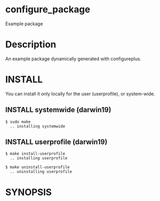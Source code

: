 # configure_package
Example package

# Description
An example package dynamically generated with configureplus.

# INSTALL
You can install it only locally for the user (userprofile), or system-wide.

## INSTALL systemwide (darwin19)

    $ sudo make
      .. installing systemwide

## INSTALL userprofile (darwin19)

    $ make install-userprofile
      .. installing userprofile

    $ make uninstall-userprofile
      .. uninstalling userprofile

# SYNOPSIS
